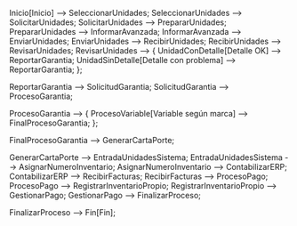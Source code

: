 Inicio[Inicio] --> SeleccionarUnidades;
SeleccionarUnidades --> SolicitarUnidades;
SolicitarUnidades --> PrepararUnidades;
PrepararUnidades --> InformarAvanzada;
InformarAvanzada --> EnviarUnidades;
EnviarUnidades --> RecibirUnidades;
RecibirUnidades --> RevisarUnidades;
RevisarUnidades --> {
    UnidadConDetalle[Detalle OK] --> ReportarGarantia;
    UnidadSinDetalle[Detalle con problema] --> ReportarGarantia;
};

ReportarGarantia --> SolicitudGarantia;
SolicitudGarantia --> ProcesoGarantia;

ProcesoGarantia --> {
    ProcesoVariable[Variable según marca] --> FinalProcesoGarantia;
};

FinalProcesoGarantia --> GenerarCartaPorte;

GenerarCartaPorte --> EntradaUnidadesSistema;
EntradaUnidadesSistema --> AsignarNumeroInventario;
AsignarNumeroInventario --> ContabilizarERP;
ContabilizarERP --> RecibirFacturas;
RecibirFacturas --> ProcesoPago;
ProcesoPago --> RegistrarInventarioPropio;
RegistrarInventarioPropio --> GestionarPago;
GestionarPago --> FinalizarProceso;

FinalizarProceso --> Fin[Fin];

